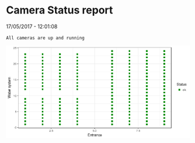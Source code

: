 Camera Status report
================
17/05/2017 - 12:01:08

    All cameras are up and running

![](camreport_files/figure-markdown_github/unnamed-chunk-2-1.png)
